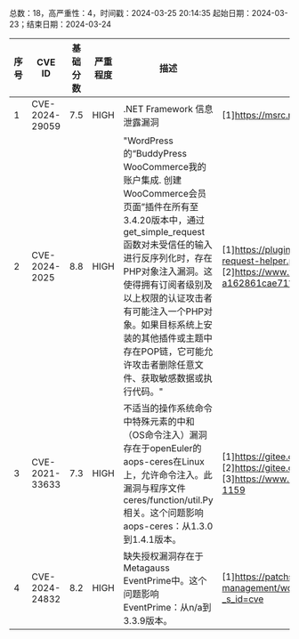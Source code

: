 总数：18，高严重性：4，时间戳：2024-03-25 20:14:35
起始日期：2024-03-23；结束日期：2024-03-24

| 序号 | CVE ID | 基础分数 | 严重程度 | 描述 | 参考链接 |
|-----|--------|------------|----------|-------------|------------|
| 1 | CVE-2024-29059 | 7.5  | HIGH | .NET Framework 信息泄露漏洞 | [1]https://msrc.microsoft.com/update-guide/vulnerability/CVE-2024-29059 |
| 2 | CVE-2024-2025 | 8.8  | HIGH | "WordPress的“BuddyPress WooCommerce我的账户集成. 创建WooCommerce会员页面”插件在所有至3.4.20版本中，通过get_simple_request函数对未受信任的输入进行反序列化时，存在PHP对象注入漏洞。这使得拥有订阅者级别及以上权限的认证攻击者有可能注入一个PHP对象。如果目标系统上安装的其他插件或主题中存在POP链，它可能允许攻击者删除任意文件、获取敏感数据或执行代码。" | [1]https://plugins.trac.wordpress.org/changeset/3055634/wc4bp/trunk/class/includes/class-request-helper.php<br>[2]https://www.wordfence.com/threat-intel/vulnerabilities/id/78da9e79-399e-43e3-ac27-a162861cae71?source=cve |
| 3 | CVE-2021-33633 | 7.3  | HIGH | 不适当的操作系统命令中特殊元素的中和（OS命令注入）漏洞存在于openEuler的aops-ceres在Linux上，允许命令注入。此漏洞与程序文件ceres/function/util.Py相关。这个问题影响aops-ceres：从1.3.0到1.4.1版本。 | [1]https://gitee.com/src-openeuler/aops-ceres/pulls/158<br>[2]https://gitee.com/src-openeuler/aops-ceres/pulls/159<br>[3]https://www.openeuler.org/zh/security/security-bulletins/detail/?id=openEuler-SA-2024-1159 |
| 4 | CVE-2024-24832 | 8.2  | HIGH | 缺失授权漏洞存在于Metagauss EventPrime中。这个问题影响EventPrime：从n/a到3.3.9版本。 | [1]https://patchstack.com/database/vulnerability/eventprime-event-calendar-management/wordpress-eventprime-plugin-3-3-9-broken-access-control-vulnerability?_s_id=cve |